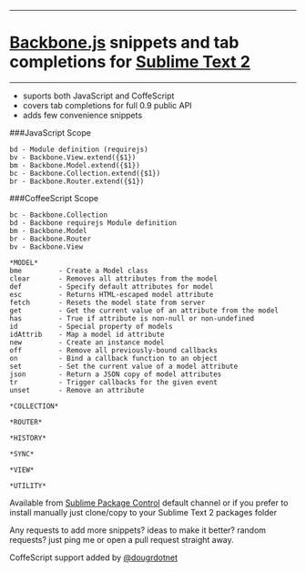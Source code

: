 ----

# [Backbone.js](http://backbonejs.org) snippets and tab completions for [Sublime Text 2](http://www.sublimetext.com/2)
----

+ suports both JavaScript and CoffeScript
+ covers tab completions for full 0.9 public API
+ adds few convenience snippets


###JavaScript Scope
    
    bd - Module definition (requirejs)
    bv - Backbone.View.extend({$1})
    bm - Backbone.Model.extend({$1})
    bc - Backbone.Collection.extend({$1})
    br - Backbone.Router.extend({$1})
  
###CoffeeScript Scope  
        
    bc - Backbone.Collection
    bd - Backbone requirejs Module definition   
    bm - Backbone.Model    
    br - Backbone.Router
    bv - Backbone.View

    *MODEL*
    bme         - Create a Model class 
    clear       - Removes all attributes from the model
    def         - Specify default attributes for model
    esc         - Returns HTML-escaped model attribute
    fetch       - Resets the model state from server
    get         - Get the current value of an attribute from the model
    has         - True if attribute is non-null or non-undefined
    id          - Special property of models
    idAttrib    - Map a model id attribute
    new         - Create an instance model
    off         - Remove all previously-bound callbacks
    on          - Bind a callback function to an object
    set         - Set the current value of a model attribute
    json        - Return a JSON copy of model attributes
    tr          - Trigger callbacks for the given event
    unset       - Remove an attribute

    *COLLECTION*

    *ROUTER*

    *HISTORY*

    *SYNC*

    *VIEW*

    *UTILITY*

    



Available from [Sublime Package Control](http://wbond.net/sublime_packages/package_control) default channel or if you prefer to install manually just clone/copy to your Sublime Text 2 packages folder


Any requests to add more snippets? ideas to make it better? random requests? just ping me or open a pull request straight away.


CoffeScript support added by [@dougrdotnet](https://github.com/dougrdotnet/)
  